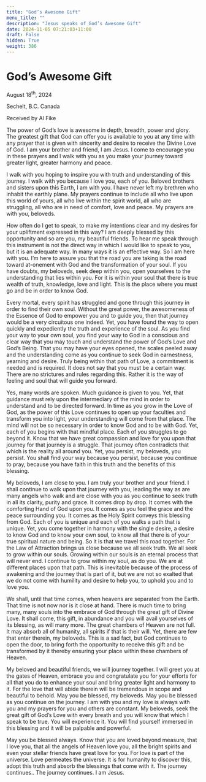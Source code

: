 ```yaml
---
title: "God’s Awesome Gift"
menu_title: ""
description: "Jesus speaks of God’s Awesome Gift"
date: 2024-11-05 07:21:03+11:00
draft: False
hidden: True
weight: 386
---
```

# God’s Awesome Gift

August 18<sup>th</sup>, 2024

Sechelt, B.C. Canada

Received by Al Fike 

The power of God’s love is awesome in depth, breadth, power and glory. The greatest gift that God can offer you is available to you at any time with any prayer that is given with sincerity and desire to receive the Divine Love of God. I am your brother and friend, I am Jesus. I come to encourage you in these prayers and I walk with you as you make your journey toward greater light, greater harmony and peace. 

I walk with you hoping to inspire you with truth and understanding of this journey. I walk with you because I love you, each of you. Beloved brothers and sisters upon this Earth, I am with you. I have never left my brethren who inhabit the earthly plane. My prayers continue to include all who live upon this world of yours, all who live within the spirit world, all who are struggling, all who are in need of comfort, love and peace. My prayers are with you, beloveds.

How often do I get to speak, to make my intentions clear and my desires for your upliftment expressed in this way? I am deeply blessed by this opportunity and so are you, my beautiful friends. To hear me speak through this instrument is not the direct way in which I would like to speak to you, but it is an adequate way. In many ways it is an effective way. So I am here with you. I’m here to assure you that the road you are taking is the road toward at-onement with God and the transformation of your soul. If you have doubts, my beloveds, seek deep within you, open yourselves to the understanding that lies within you. For it is within your soul that there is true wealth of truth, knowledge, love and light. This is the place where you must go and be in order to know God.

Every mortal, every spirit has struggled and gone through this journey in order to find their own soul. Without the great power, the awesomeness of the Essence of God to empower you and to guide you, then that journey would be a very circuitous one indeed. Yet, you have found the way to open quickly and expediently the truth and experience of the soul. As you find your way to your own soul, you find your way to God in a conscious and clear way that you may touch and understand the power of God’s Love and God’s Being. That you may have your eyes opened, the scales peeled away and the understanding come as you continue to seek God in earnestness, yearning and desire. Truly being within that path of Love, a commitment is needed and is required. It does not say that you must be a certain way. There are no strictures and rules regarding this. Rather it is the way of feeling and soul that will guide you forward.

Yes, many words are spoken. Much guidance is given to you. Yet, that guidance must rely upon the intermediary of the mind in order to understand and to be directed forward. In time as you grow in the Love of God, as the power of this Love continues to open up your faculties and transform you into light, your understanding will come from that place. The mind will not be so necessary in order to know God and to be with God. Yet, each of you begins with that mindful place. Each of you struggles to go beyond it. Know that we have great compassion and love for you upon that journey for that journey is a struggle. That journey often contradicts that which is the reality all around you. Yet, you persist, my beloveds, you persist. You shall find your way because you persist, because you continue to pray, because you have faith in this truth and the benefits of this blessing.

My beloveds, I am close to you. I am truly your brother and your friend. I shall continue to walk upon that journey with you, leading the way as are many angels who walk and are close with you as you continue to seek truth in all its clarity, purity and grace. It comes drop by drop. It comes with the comforting Hand of God upon you. It comes as you feel the grace and the peace surrounding you. It comes as the Holy Spirit conveys this blessing from God. Each of you is unique and each of you walks a path that is unique. Yet, you come together in harmony with the single desire, a desire to know God and to know your own soul, to know all that there is of your true spiritual nature and being. So it is that we travel this road together. For the Law of Attraction brings us close because we all seek truth. We all seek to grow within our souls. Growing within our souls is an eternal process that will never end. I continue to grow within my soul, as do you. We are at different places upon that path. This is inevitable because of the process of awakening and the journey that is part of it, but we are not so exalted that we do not come with humility and desire to help you, to uphold you and to love you. 

We shall, until that time comes, when heavens are separated from the Earth. That time is not now nor is it close at hand. There is much time to bring many, many souls into the embrace of God through the great gift of Divine Love. It shall come, this gift, in abundance and you will avail yourselves of its blessing, as will many more. The great chambers of Heaven are not full. It may absorb all of humanity, all spirits if that is their will. Yet, there are few that enter therein, my beloveds. This is a sad fact, but God continues to open the door, to bring forth the opportunity to receive this gift and be transformed by it thereby ensuring your place within these chambers of Heaven. 

My beloved and beautiful friends, we will journey together. I will greet you at the gates of Heaven, embrace you and congratulate you for your efforts for all that you do to enhance your soul and bring greater light and harmony to it. For the love that will abide therein will be tremendous in scope and beautiful to behold. May you be blessed, my beloveds. May you be blessed as you continue on the journey. I am with you and my love is always with you and my prayers for you and others are constant. My beloveds, seek the great gift of God’s Love with every breath and you will know that which I speak to be true. You will experience it. You will find yourself immersed in this blessing and it will be palpable and powerful. 

May you be blessed always. Know that you are loved beyond measure, that I love you, that all the angels of Heaven love you, all the bright spirits and even your stellar friends have great love for you. For love is part of the universe. Love permeates the universe. It is for humanity to discover this, adopt this truth and absorb the blessings that come with it. The journey continues.. The journey continues. I am Jesus.